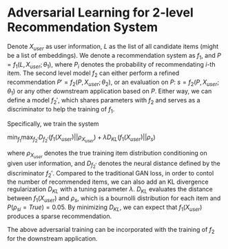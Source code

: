 # Adversarial Learning for 2-level Recommendation System


Denote $X_{user}$ as user information, $L$ as the list of all candidate items (might be a list of embeddings).
We denote a recommendation system as $f_1$, and $P = f_1(L,X_{user};\theta_1)$, where $P_i$ denotes the probability of recommendating $i$-th item. The second level model $f_2$ can either perform a refined recommendation ${P'} = f_2(P,X_{user};\theta_2)$, or an evaluation on $P$: $s=f_2(P,X_{user};\theta_1)$ or any other downstream application based on $P$. Either way, we can define a model $f_2'$, which shares parameters with $f_2$ and serves as a discriminator to help the training of $f_1$.

Specifically, we train the system

$\min_{f_1} \max_{f_2'} D_{f_2'}(f_1(X_{user})||\rho_{X_{user}}) + \lambda D_{KL}(f_1(X_{user})||\rho_s)$

where $\rho_{X_{user}}$ denotes the true training item distribution conditioning on given user information, and $D_{f_2'}$ denotes the neural distance defined by the discriminator $f_2'$. Compared to the traditional GAN loss, in order to contol the number of recommended items, we can also add an KL divergence regularization $D_{KL}$ with a tuning parameter $\lambda$. $D_{KL}$ evaluates the distance between $f_1(X_{user})$ and $\rho_s$, which is a bournolli distribution for each item and $P({\rho_s}_i=True)=0.05$. By minimizing $D_{KL}$, we can expect that $f_1(X_{user})$ produces a sparse recommendation.

The above adversarial training can be incorporated with the training of $f_2$ for the downstream application.
